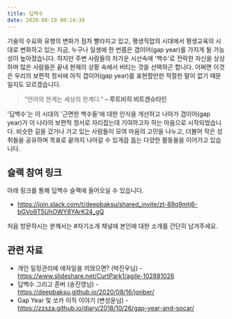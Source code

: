 ```yaml
---
title: 딥백수
date: 2020-08-19 00:14:39
---
```


기술의 수요와 유행의 변화가 점차 빨라지고 있고, 평생직업의 시대에서 평생교육의 시대로 변화하고 있는 지금, 누구나 일생에 한 번쯤은 갭이어(gap year)를 가지게 될 가능성이 높아졌습니다. 하지만 주변 사람들의 차가운 시선속에 '백수'로 전락한 자신을 상상하며 많은 사람들은 끝내 현재의 상황 속에서 버티는 것을 선택하곤 합니다. 어쩌면 이것은 우리의 보편적 정서에 아직 갭이어(gap year)를 표현할만한 적절한 말이 없기 때문일지도 모르겠습니다.

> "언어의 한계는 세상의 한계다."
> **– 루트비히 비트겐슈타인**

'딥백수'는 이 시대의 '근면한 백수들'에 대한 인식을 개선하고 나아가 갭이어(gap year)가 이 나라의 보편적 정서로 자리잡는데 기여하고자 하는 마음으로 시작되었습니다. 비슷한 길을 갔거나 가고 있는 사람들이 모여 마음의 고민을 나누고, 더불어 작은 성취들을 공유하며 목표로 끝까지 나아갈 수 있게끔 돕는 다양한 활동들을 이어가고 있습니다.

## 슬랙 참여 링크

아래 링크를 통해 딥백수 슬랙에 들어오실 수 있습니다.

- https://join.slack.com/t/deepbaksu/shared_invite/zt-89q9mtj6-bGVo9T5UhOWY8YArK24_gQ

처음 방문하시는 분께서는 #자기소개 채널에 본인에 대한 소개를 간단히 남겨주세요.

## 관련 자료

- 개인 일정관리에 애자일을 끼얹으면? (박진우님) - https://www.slideshare.net/CurtPark1/agile-102881026
- 딥백수 그리고 존버 (송진영님) - https://deepbaksu.github.io/2020/08/16/jonber/
- Gap Year 및 쏘카 이직 이야기 (변성윤님) - https://zzsza.github.io/diary/2018/10/26/gap-year-and-socar/
